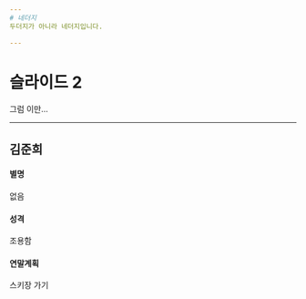 ```yaml
---
# 네더지
두더지가 아니라 네더지입니다.

---
```

# 슬라이드 2
그럼 이만...

---
## 김준희
#### 별명
없음
#### 성격
조용함
#### 연말계획
스키장 가기
